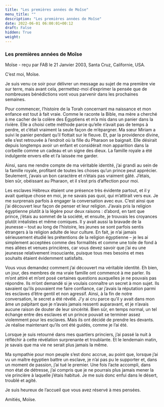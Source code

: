 ```yaml
---
title: "Les premières années de Moîse"
menu_title: ""
description: "Les premières années de Moîse"
date: 2022-06-01 06:00:01+00:12
draft: False
hidden: True
weight:
---
```

### Les premières années de Moîse

Moïse - reçu par FAB le 21 Janvier 2003, Santa Cruz, Californie, USA.

C’est moi, Moïse.

Je suis venu ce soir pour délivrer un message au sujet de ma première vie sur terre, mais avant cela, permettez-moi d’exprimer la pensée que de nombreuses bénédictions vont vous parvenir dans les prochaines semaines.

Pour commencer, l’histoire de la Torah concernant ma naissance et mon enfance est tout à fait vraie. Comme le raconte la Bible, ma mère a cherché à me cacher de la colère des Égyptiens et m’a mis dans un panier dans la rivière. Elle a choisi cette méthode parce qu’elle n’avait pas de temps à perdre, et c’était vraiment la seule façon de m’épargner. Ma sœur Miriam a suivi le panier pendant qu’il flottait sur le fleuve. Et, par la providence divine, elle s’est retrouvée à l’endroit où la fille du Pharaon se baignait. Elle désirait depuis longtemps avoir un enfant et considérait mon apparition dans la corbeille comme un cadeau et un signe des dieux. La famille royale a été indulgente envers elle et l’a laissée me garder.

Ainsi, sans me rendre compte de ma véritable identité, j’ai grandi au sein de la famille royale, profitant de toutes les choses qu’un prince peut apprécier. Seulement, j’avais un bon caractère et n’étais pas vraiment gâté. J’étais, bien sûr, obéissant au Pharaon, et il s’est pris d’affection pour moi.

Les esclaves Hébreux étaient une présence très évidente partout, et il y avait quelque chose en moi, je ne savais pas quoi, qui m’attirait vers eux. Je me surprenais parfois à engager la conversation avec eux. C’est ainsi que j’ai découvert leur façon de penser et leur religion. J’avais pris la religion égyptienne plutôt à la légère pour deux raisons : d’abord, en tant que prince, j’étais au sommet de la société, et ensuite, je trouvais les croyances plutôt irréalistes et même comiques. Il y avait aussi la bravade de la jeunesse – tout au long de l’histoire, les jeunes se sont parfois sentis étrangers à la religion adulte de leur culture. En fait, je n’ai jamais sérieusement étudié les prétentions de la religion égyptienne – je les ai simplement acceptées comme des formalités et comme une toile de fond à mes allées et venues princières, car vous devez savoir que j’ai eu une jeunesse relativement insouciante, puisque tous mes besoins et mes souhaits étaient évidemment satisfaits.

Vous vous demandez comment j’ai découvert ma véritable identité. Eh bien, un jour, des membres de ma vraie famille ont commencé à me parler. Ils m’ont attiré et m’ont posé certaines questions auxquelles je ne pouvais pas répondre. Ils m’ont demandé si je voulais connaître un secret à mon sujet. Ils savaient qu’ils pouvaient me faire confiance, car j’avais la réputation parmi les esclaves d’être gentil et non agressif. Ainsi, à la fin de notre conversation, le secret a été révélé. J’y ai cru parce qu’il y avait dans mon âme un palpitant que je n’avais jamais ressenti auparavant, et je n’avais aucune raison de douter de leur sincérité. Bien sûr, en temps normal, un tel échange entre des esclaves et un prince pouvait se terminer assez violemment pour les esclaves. Mais ils ont décidé de prendre les devants. Je réalise maintenant qu’ils ont été guidés, comme je l’ai été.

Lorsque je suis retourné dans mes quartiers princiers, j’ai passé la nuit à réfléchir à cette révélation surprenante et troublante. Et le lendemain matin, je savais que ma vie ne serait plus jamais la même.

Ma sympathie pour mon peuple s’est donc accrue, au point que, lorsque j’ai vu un maître égyptien battre un esclave, je n’ai pas pu le supporter et, dans un moment de passion, j’ai tué le premier. Une fois l’acte accompli, dans mon état de détresse, j’ai compris que je ne pourrais plus jamais mener la vie princière à laquelle j’étais habitué. Je me suis donc enfui dans le désert, troublé et agité.

Je suis heureux de l’accueil que vous avez réservé à mes pensées.

Amitiés, Moïse.
